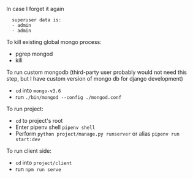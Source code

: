 In case I forget it again
```
  superuser data is:
  - admin
  - admin
```

To kill existing global mongo process:
- pgrep mongod
- kill <process id>

To run custom mongodb (third-party user probably would not need this step,
but I have custom version of mongo db for django development)
- `cd` into `mongo-v3.6`
- run `./bin/mongod --config ./mongod.conf`

To run project:
- `cd` to project's root
- Enter pipenv shell `pipenv shell`
- Perform `python project/manage.py runserver` or alias `pipenv run start:dev`

To run client side:
- `cd` into `project/client`
- run `npm run serve`
